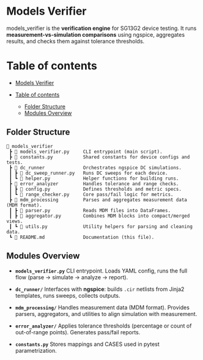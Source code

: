 # Models Verifier

models_verifier is the **verification engine** for SG13G2 device testing.
It runs **measurement-vs-simulation comparisons** using ngspice, aggregates results, and checks them against tolerance thresholds.

# Table of contents

* [Models Verifier](#models-verifier)
* [Table of contents](#table-of-contents)

  * [Folder Structure](#folder-structure)
  * [Modules Overview](#modules-overview)


## Folder Structure

```text
📁 models_verifier
 ┣ 📜 models_verifier.py     CLI entrypoint (main script).
 ┣ 📜 constants.py           Shared constants for device configs and tests.
 ┣ 📁 dc_runner              Orchestrates ngspice DC simulations.
 ┃ ┣ 📜 dc_sweep_runner.py   Runs DC sweeps for each device.
 ┃ ┗ 📜 helper.py            Helper functions for building runs.
 ┣ 📁 error_analyzer         Handles tolerance and range checks.
 ┃ ┣ 📜 config.py            Defines thresholds and metric specs.
 ┃ ┗ 📜 range_checker.py     Core pass/fail logic for metrics.
 ┣ 📁 mdm_processing         Parses and aggregates measurement data (MDM format).
 ┃ ┣ 📜 parser.py            Reads MDM files into DataFrames.
 ┃ ┣ 📜 aggregator.py        Combines MDM blocks into compact/merged views.
 ┃ ┗ 📜 utils.py             Utility helpers for parsing and cleaning data.
 ┗ 📜 README.md              Documentation (this file).
```


## Modules Overview

* **`models_verifier.py`**
  CLI entrypoint. Loads YAML config, runs the full flow (parse → simulate → analyze → report).

* **`dc_runner/`**
  Interfaces with **ngspice**: builds `.cir` netlists from Jinja2 templates, runs sweeps, collects outputs.

* **`mdm_processing/`**
  Handles measurement data (MDM format). Provides parsers, aggregators, and utilities to align simulation with measurement.

* **`error_analyzer/`**
  Applies tolerance thresholds (percentage or count of out-of-range points). Generates pass/fail reports.

* **`constants.py`**
  Stores mappings and CASES used in pytest parametrization.

